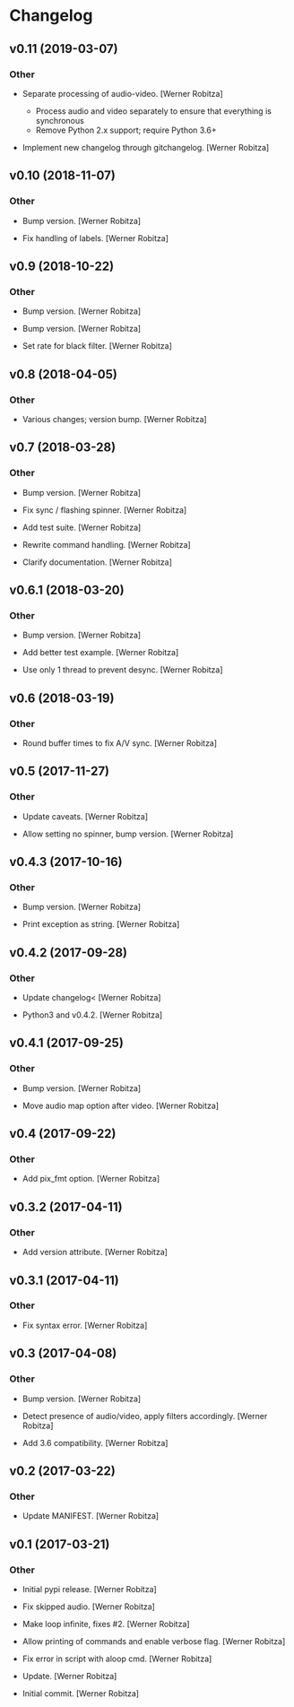 # Changelog


## v0.11 (2019-03-07)

### Other

* Separate processing of audio-video. [Werner Robitza]

  - Process audio and video separately to ensure that everything is synchronous
  - Remove Python 2.x support; require Python 3.6+

* Implement new changelog through gitchangelog. [Werner Robitza]


## v0.10 (2018-11-07)

### Other

* Bump version. [Werner Robitza]

* Fix handling of labels. [Werner Robitza]


## v0.9 (2018-10-22)

### Other

* Bump version. [Werner Robitza]

* Bump version. [Werner Robitza]

* Set rate for black filter. [Werner Robitza]


## v0.8 (2018-04-05)

### Other

* Various changes; version bump. [Werner Robitza]


## v0.7 (2018-03-28)

### Other

* Bump version. [Werner Robitza]

* Fix sync / flashing spinner. [Werner Robitza]

* Add test suite. [Werner Robitza]

* Rewrite command handling. [Werner Robitza]

* Clarify documentation. [Werner Robitza]


## v0.6.1 (2018-03-20)

### Other

* Bump version. [Werner Robitza]

* Add better test example. [Werner Robitza]

* Use only 1 thread to prevent desync. [Werner Robitza]


## v0.6 (2018-03-19)

### Other

* Round buffer times to fix A/V sync. [Werner Robitza]


## v0.5 (2017-11-27)

### Other

* Update caveats. [Werner Robitza]

* Allow setting no spinner, bump version. [Werner Robitza]


## v0.4.3 (2017-10-16)

### Other

* Bump version. [Werner Robitza]

* Print exception as string. [Werner Robitza]


## v0.4.2 (2017-09-28)

### Other

* Update changelog< [Werner Robitza]

* Python3 and v0.4.2. [Werner Robitza]


## v0.4.1 (2017-09-25)

### Other

* Bump version. [Werner Robitza]

* Move audio map option after video. [Werner Robitza]


## v0.4 (2017-09-22)

### Other

* Add pix_fmt option. [Werner Robitza]


## v0.3.2 (2017-04-11)

### Other

* Add version attribute. [Werner Robitza]


## v0.3.1 (2017-04-11)

### Other

* Fix syntax error. [Werner Robitza]


## v0.3 (2017-04-08)

### Other

* Bump version. [Werner Robitza]

* Detect presence of audio/video, apply filters accordingly. [Werner Robitza]

* Add 3.6 compatibility. [Werner Robitza]


## v0.2 (2017-03-22)

### Other

* Update MANIFEST. [Werner Robitza]


## v0.1 (2017-03-21)

### Other

* Initial pypi release. [Werner Robitza]

* Fix skipped audio. [Werner Robitza]

* Make loop infinite, fixes #2. [Werner Robitza]

* Allow printing of commands and enable verbose flag. [Werner Robitza]

* Fix error in script with aloop cmd. [Werner Robitza]

* Update. [Werner Robitza]

* Initial commit. [Werner Robitza]


